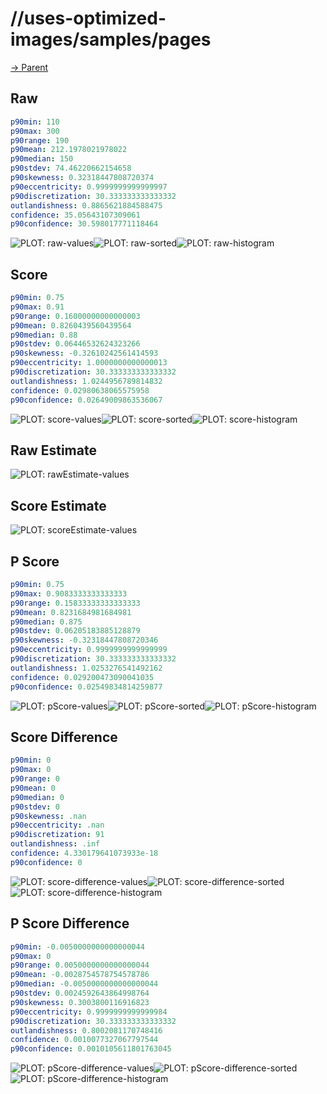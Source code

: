
# //uses-optimized-images/samples/pages

[→ Parent](../..)


## Raw


```yaml
p90min: 110
p90max: 300
p90range: 190
p90mean: 212.1978021978022
p90median: 150
p90stdev: 74.46220662154658
p90skewness: 0.32318447808720374
p90eccentricity: 0.9999999999999997
p90discretization: 30.333333333333332
outlandishness: 0.8865621884588475
confidence: 35.05643107309061
p90confidence: 30.598017771118464

```

![PLOT: raw-values](./raw/values.svg)![PLOT: raw-sorted](./raw/sorted.svg)![PLOT: raw-histogram](./raw/histogram.svg)
## Score


```yaml
p90min: 0.75
p90max: 0.91
p90range: 0.16000000000000003
p90mean: 0.8260439560439564
p90median: 0.88
p90stdev: 0.06446532624323266
p90skewness: -0.32610242561414593
p90eccentricity: 1.0000000000000013
p90discretization: 30.333333333333332
outlandishness: 1.0244956789814832
confidence: 0.02980638065575958
p90confidence: 0.02649009863536067

```

![PLOT: score-values](./score/values.svg)![PLOT: score-sorted](./score/sorted.svg)![PLOT: score-histogram](./score/histogram.svg)
## Raw Estimate

![PLOT: rawEstimate-values](./rawEstimate/values.svg)
## Score Estimate

![PLOT: scoreEstimate-values](./scoreEstimate/values.svg)
## P Score


```yaml
p90min: 0.75
p90max: 0.9083333333333333
p90range: 0.15833333333333333
p90mean: 0.8231684981684981
p90median: 0.875
p90stdev: 0.06205183885128879
p90skewness: -0.32318447808720346
p90eccentricity: 0.9999999999999999
p90discretization: 30.333333333333332
outlandishness: 1.0253276541492162
confidence: 0.029200473090041035
p90confidence: 0.02549834814259877

```

![PLOT: pScore-values](./pScore/values.svg)![PLOT: pScore-sorted](./pScore/sorted.svg)![PLOT: pScore-histogram](./pScore/histogram.svg)
## Score Difference


```yaml
p90min: 0
p90max: 0
p90range: 0
p90mean: 0
p90median: 0
p90stdev: 0
p90skewness: .nan
p90eccentricity: .nan
p90discretization: 91
outlandishness: .inf
confidence: 4.330179641073933e-18
p90confidence: 0

```

![PLOT: score-difference-values](./score-difference/values.svg)![PLOT: score-difference-sorted](./score-difference/sorted.svg)![PLOT: score-difference-histogram](./score-difference/histogram.svg)
## P Score Difference


```yaml
p90min: -0.0050000000000000044
p90max: 0
p90range: 0.0050000000000000044
p90mean: -0.0028754578754578786
p90median: -0.0050000000000000044
p90stdev: 0.0024592643864998764
p90skewness: 0.3003800116916823
p90eccentricity: 0.9999999999999984
p90discretization: 30.333333333333332
outlandishness: 0.8002081170748416
confidence: 0.0010077327067797544
p90confidence: 0.0010105611801763045

```

![PLOT: pScore-difference-values](./pScore-difference/values.svg)![PLOT: pScore-difference-sorted](./pScore-difference/sorted.svg)![PLOT: pScore-difference-histogram](./pScore-difference/histogram.svg)